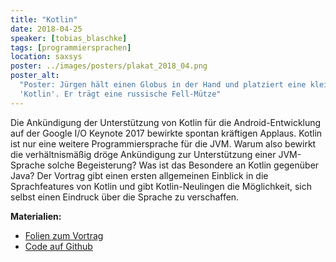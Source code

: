 ```yaml
---
title: "Kotlin"
date: 2018-04-25
speaker: [tobias_blaschke]
tags: [programmiersprachen]
location: saxsys
poster: ../images/posters/plakat_2018_04.png
poster_alt:
  "Poster: Jürgen hält einen Globus in der Hand und platziert eine kleine Fahne an die Stelle der russischen Insel
  'Kotlin'. Er trägt eine russische Fell-Mütze"
---
```


Die Ankündigung der Unterstützung von Kotlin für die Android-Entwicklung auf der Google I/O Keynote 2017 bewirkte
spontan kräftigen Applaus. Kotlin ist nur eine weitere Programmiersprache für die JVM. Warum also bewirkt die
verhältnismäßig dröge Ankündigung zur Unterstützung einer JVM-Sprache solche Begeisterung? Was ist das Besondere an
Kotlin gegenüber Java? Der Vortrag gibt einen ersten allgemeinen Einblick in die Sprachfeatures von Kotlin und gibt
Kotlin-Neulingen die Möglichkeit, sich selbst einen Eindruck über die Sprache zu verschaffen.

**Materialien:**

- [Folien zum Vortrag](https://gaerfield.github.io/2018-04-26_Kotlin_jug-gr/)
- [Code auf Github](https://github.com/gaerfield/2018-04-26_Kotlin_jug-gr)
